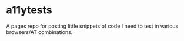 # a11ytests
A pages repo for posting little snippets of code I need to test in various browsers/AT combinations.
